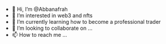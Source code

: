 - 👋 Hi, I’m @Abbanafrah
- 👀 I’m interested in web3 and nfts
- 🌱 I’m currently learning how to become a professional trader
- 💞️ I’m looking to collaborate on ...
- 📫 How to reach me ...

<!---
Abbanafrah/Abbanafrah is a ✨ special ✨ repository because its `README.md` (this file) appears on your GitHub profile.
You can click the Preview link to take a look at your changes.
--->
